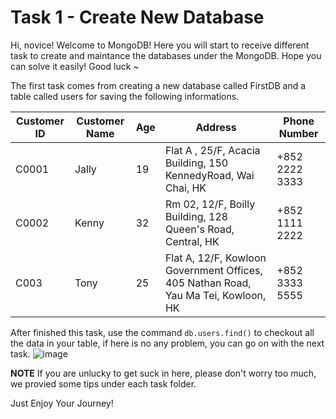 # Task 1 - Create New Database

Hi, novice!
Welcome to MongoDB! Here you will start to receive different task to create and maintance the databases under the MongoDB. Hope you can solve it easily! Good luck ~

The first task comes from creating a new database called FirstDB and a table called users for saving the following informations.

|  Customer ID	|   Customer Name	|  Age	|   Address 	|   Phone Number	|
|---	|---	|---	|---	|---	|
| C0001	|   Jally	|   19	|  Flat A , 25/F, Acacia Building, 150 KennedyRoad, Wai Chai, HK 	|   +852 2222 3333	|
| C0002	|   Kenny	|   32	|  Rm 02, 12/F, Boilly Building, 128 Queen's Road, Central, HK  	| +852 1111 2222  	|
| C003 	|   Tony	|   25	|  Flat A, 12/F, Kowloon Government Offices, 405 Nathan Road, Yau Ma Tei, Kowloon, HK 	|   +852 3333 5555	|

After finished this task, use the command `db.users.find()` to checkout all the data in your table, if here is no any problem, you can go on with the next task.
![image](https://user-images.githubusercontent.com/63136573/178379679-8974158d-e459-4e9f-8b9d-951f0bc3bbf1.png)

**NOTE** If you are unlucky to get suck in here, please don't worry too much, we provied some tips under each task folder. 

Just Enjoy Your Journey!
